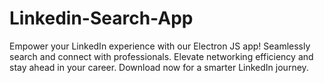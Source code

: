 # Linkedin-Search-App
 Empower your LinkedIn experience with our Electron JS app! Seamlessly search and connect with professionals. Elevate networking efficiency and stay ahead in your career. Download now for a smarter LinkedIn journey. 
